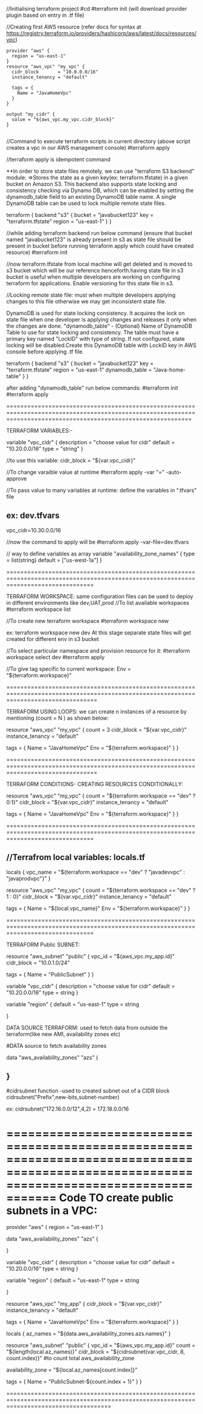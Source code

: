 
//Initialising terraform project
#cd <location having terraform file>
#terraform init (will download provider plugin based on entry in .tf file)

//Creating first AWS resource (refer docs for syntax at https://registry.terraform.io/providers/hashicorp/aws/latest/docs/resources/vpc)
```
provider "aws" {
  region = "us-east-1"
}
resource "aws_vpc" "my_vpc" {
  cidr_block       = "10.0.0.0/16"
  instance_tenancy = "default"

  tags = {
    Name = "JavaHomeVpc"
  }
}

output "my_cidr" {
  value = "${aws_vpc.my_vpc.cidr_block}"
}


```
//Command to execute terraform scripts in current directory (above script creates a vpc in our AWS management console)
#terraform apply

//terraform apply is idempotent command

**In order to store state files remotely, we can use "terraform S3 backend" module:
=>Stores the state as a given key(ex: terraform.tfstate) in a given bucket on Amazon S3. This backend also supports state locking and consistency checking via Dynamo DB, which can be enabled by setting the dynamodb_table field to an existing DynamoDB table name. A single DynamoDB table can be used to lock multiple remote state files.

terraform {
  backend "s3" {
    bucket = "javabucket123"
    key    = "terraform.tfstate"
    region = "us-east-1"
  }
}

//while adding terraform backend run below command (ensure that bucket named "javabucket123" is already present in s3 as state file should be present in bucket before running terraform apply which could have created resource)
#terraform init

//now terraform.tfstate from local machine will get deleted and is moved to s3 bucket which will be our reference henceforth.having state file in s3 bucket is useful when multiple developers are working on configuring terraform for applications. Enable versioning for this state file in s3.


//Locking remote state file: must when multiple developers applying changes to this file otherwise we may get inconsistent state file.

DynamoDB is used for state locking consistency. It acquires the lock on state file when one developer is applying changes and releases it only when the changes are done.
"dynamodb_table" - (Optional) Name of DynamoDB Table to use for state locking and consistency. The table must have a primary key named "LockID" with type of string. If not configured, state locking will be disabled.Create this DynamoDB table with LockID key in AWS console before applying .tf file.


terraform {
  backend "s3" {
    bucket         = "javabucket123"
    key            = "terraform.tfstate"
    region         = "us-east-1"
    dynamodb_table = "Java-home-table"
  }
}


after adding "dynamodb_table" run below commands:
#terraform init
#terraform apply

=================================================================================================================================================================

TERRAFORM VARIABLES:-

variable "vpc_cidr" {
  description = "choose value for cidr"
  default     = "10.20.0.0/16"
  type = "string"
}

//to use this variable:
cidr_block = "${var.vpc_cidr}"

//To change varaible value at runtime
#terraform apply -var "<VARIABLE>=<VALUE>" -auto-approve

//To pass value to many variables at runtime:
define the variables in ".tfvars" file

ex: dev.tfvars
---------------------
vpc_cidr=10.30.0.0/16


//now the command to apply will be
#terraform apply -var-file=dev.tfvars


// way to define variables as array
variable "availability_zone_names" {
  type    = list(string)
  default = ["us-west-1a"]
}


=====================================================================================================================================

TERRAFORM WORKSPACE: same configuration files can be used to deploy in different environments like dev,UAT,prod
//To list available workspaces
#terraform workspace list

//To create new terraform workspace
#terraform workspace new <name-of-new-workspace>

ex: terraform workspace new dev
At this stage separate state files will get created for different env in s3 bucket

//To select particular namespace and provision resource for it:
#terraform workspace select dev
#terraform apply

//To give tag specific to current workspace:
    Env  = "${terraform.workspace}"
	
======================================================================================================================================

TERRAFORM USING LOOPS: we can create n instances of a resource by mentioning (count = N ) as shown below:

resource "aws_vpc" "my_vpc" {
  count            = 3
  cidr_block       = "${var.vpc_cidr}"
  instance_tenancy = "default"

  tags = {
    Name = "JavaHomeVpc"
    Env  = "${terraform.workspace}"
  }
}

======================================================================================================================================

TERRAFORM CONDITIONS- CREATING RESOURCES CONDITIONALLY:

resource "aws_vpc" "my_vpc" {
  count            = "${terraform.workspace == "dev" ? 0:1}"
  cidr_block       = "${var.vpc_cidr}"
  instance_tenancy = "default"

  tags = {
    Name = "JavaHomeVpc"
    Env  = "${terraform.workspace}"
  }
}

=====================================================================================================================================

//Terrafrom local variables:
locals.tf
----------

locals {
  vpc_name = "${terraform.workspace == "dev" ? "javadevvpc" : "javaprodvpc"}"
}

resource "aws_vpc" "my_vpc" {
  count            = "${terraform.workspace == "dev" ? 1 : 0}"
  cidr_block       = "${var.vpc_cidr}"
  instance_tenancy = "default"

  tags = {
    Name = "${local.vpc_name}"
    Env  = "${terraform.workspace}"
  }
}

=====================================================================================================================================

TERRAFORM Public SUBNET:

resource "aws_subnet" "public" {
  vpc_id     = "${aws_vpc.my_app.id}"
  cidr_block = "10.0.1.0/24"

  tags = {
    Name = "PublicSubnet"
  }
}

variable "vpc_cidr" {
  description = "choose value for cidr"
  default     = "10.20.0.0/16"
  type        = string
}

variable "region" {
  default = "us-east-1"
  type    = string

}



DATA SOURCE TERRAFORM: used to fetch data from outside the terraform(like new AMI, availability zones etc)

#DATA source to fetch availability zones

data "aws_availability_zones" "azs" {

}
--------------------------------------------------------------------------------------------------------------------------------------
#cidrsubnet function -used to created subnet out of a CIDR block
cidrsubnet("Prefix",new-bits,subnet-number)

ex: cidrsubnet("172.16.0.0/12",4,2) = 172.18.0.0/16



=========================================================================================================================================
Code TO create public subnets in a VPC:
========================================================================================================================================
provider "aws" {
  region = "us-east-1"
}

data "aws_availability_zones" "azs" {

}

variable "vpc_cidr" {
  description = "choose value for cidr"
  default     = "10.20.0.0/16"
  type        = string
}

variable "region" {
  default = "us-east-1"
  type    = string

}

resource "aws_vpc" "my_app" {
  cidr_block       = "${var.vpc_cidr}"
  instance_tenancy = "default"

  tags = {
    Name = "JavaHomeVpc"
    Env  = "${terraform.workspace}"
  }
}

locals {
  az_names = "${data.aws_availability_zones.azs.names}"
}

resource "aws_subnet" "public" {
  vpc_id     = "${aws_vpc.my_app.id}"
  count      = "${length(local.az_names)}"
  cidr_block = "${cidrsubnet(var.vpc_cidr, 8, count.index)}"
  #to count total aws_availability_zone

  availability_zone = "${local.az_names[count.index]}"

  tags = {
    Name = "PublicSubnet-${count.index + 1}"
  }
}

==========================================================================================================================================








